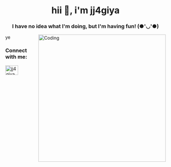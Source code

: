 <h1 align="center">hii 👋, i'm jj4giya</h1>
<h3 align="center">I have no idea what I'm doing, but I'm having fun! (●'◡'●)</h3>
<img align="right" alt="Coding" width="400" src="https://media.tenor.com/p51HUMLXK70AAAAC/hi-twice.gif">

ye

<h3 align="left">Connect with me:</h3>
<p align="left">
<a href="https://twitter.com/jj4giya" target="blank"><img align="center" src="https://raw.githubusercontent.com/rahuldkjain/github-profile-readme-generator/master/src/images/icons/Social/twitter.svg" alt="jj4giya" height="30" width="40" /></a>
</p>


